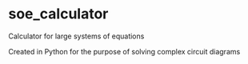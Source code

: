 # soe_calculator
Calculator for large systems of equations

Created in Python for the purpose of solving complex circuit diagrams
